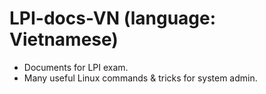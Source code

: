 # LPI-docs-VN (language: Vietnamese)
- Documents for LPI exam.
- Many useful Linux commands & tricks for system admin.
